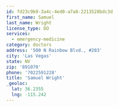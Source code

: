 ```yaml
---
id: fd23c9b9-3a4c-4ed0-a7a8-2213528bdc3d
first_name: Samuel
last_name: Wright
license_type: DO
services:
  - emergency-medicine
category: doctors
address: '500 N Rainbow Blvd., #203'
city: 'Las Vegas'
state: NV
zip: '891070'
phone: '7022591228'
title: 'Samuel Wright'
_geoloc:
  lat: 36.2355
  lng: -115.242
---
```

